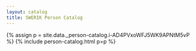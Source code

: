 ```yaml
---
layout: catalog
title: SWERIK Person Catalog
---
```

{% assign p = site.data._person-catalog.i-AD4PVxoWFJ5WK9APNtM5vP %}
{% include person-catalog.html p=p %}

